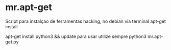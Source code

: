 # mr.apt-get

Script para instalçao de ferramentas hacking, no debian via terminal apt-get install

apt-get install python3 && update
para usar utilize sempre python3 mr.apt-get.py

